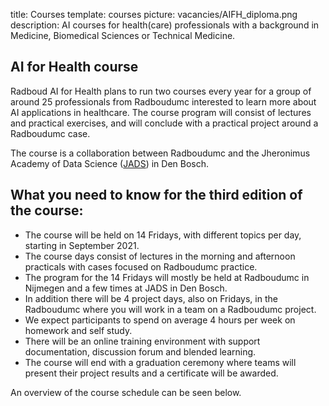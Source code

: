 title: Courses 
template: courses
picture: vacancies/AIFH_diploma.png
description: AI courses for health(care) professionals with a background in Medicine, Biomedical Sciences or Technical Medicine. 

## AI for Health course
Radboud AI for Health plans to run two courses every year for a group of around 25 professionals from Radboudumc interested to learn more about AI applications in healthcare. The course program will consist of lectures and practical exercises, and will conclude with a practical project around a Radboudumc case. 

The course is a collaboration between Radboudumc and the Jheronimus Academy of Data Science ([JADS](https://www.jads.nl/)) in Den Bosch. 

## What you need to know for the third edition of the course:
- The course will be held on 14 Fridays, with different topics per day, starting in September 2021.
- The course days consist of lectures in the morning and afternoon practicals with cases focused on Radboudumc practice.
- The program for the 14 Fridays will mostly be held at Radboudumc in Nijmegen and a few times at JADS in Den Bosch.
- In addition there will be 4 project days, also on Fridays, in the Radboudumc where you will work in a team on a Radboudumc project.
- We expect participants to spend on average 4 hours per week on homework and self study.
- There will be an online training environment with support documentation, discussion forum and blended learning.
- The course will end with a graduation ceremony where teams will present their project results and a certificate will be awarded.

An overview of the course schedule can be seen below.
